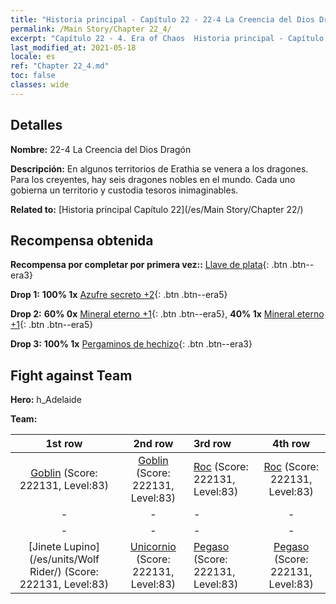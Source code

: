 ```yaml
---
title: "Historia principal - Capítulo 22 - 22-4 La Creencia del Dios Dragón"
permalink: /Main Story/Chapter 22_4/
excerpt: "Capítulo 22 - 4. Era of Chaos  Historia principal - Capítulo 22_4. 22-4 La Creencia del Dios Dragón"
last_modified_at: 2021-05-18
locale: es
ref: "Chapter 22_4.md"
toc: false
classes: wide
---
```


## Detalles

 **Nombre:** 22-4 La Creencia del Dios Dragón

 **Descripción:** En algunos territorios de Erathia se venera a los dragones. Para los creyentes, hay seis dragones nobles en el mundo. Cada uno gobierna un territorio y custodia tesoros inimaginables.

 **Related to:** [Historia principal Capítulo 22](/es/Main Story/Chapter 22/)

## Recompensa obtenida

 **Recompensa por completar por primera vez::** [Llave de plata](/ItemsES/con_693/){: .btn .btn--era3}

 **Drop 1:** **100% 1x** [Azufre secreto +2](/ItemsES/mat_78/){: .btn .btn--era5}

 **Drop 2:** **60% 0x** [Mineral eterno +1](/ItemsES/mat_68/){: .btn .btn--era5}, **40% 1x** [Mineral eterno +1](/ItemsES/mat_68/){: .btn .btn--era5}

 **Drop 3:** **100% 1x** [Pergaminos de hechizo](/ItemsES/con_694/){: .btn .btn--era3}


## Fight against Team
 **Hero:** h_Adelaide

 **Team:**


  | 1st row | 2nd row | 3rd row | 4th row |
  |:----:|:----:|:----|:----:|
  | [Goblin](/es/units/Goblin/) (Score: 222131, Level:83)  | [Goblin](/es/units/Goblin/) (Score: 222131, Level:83)  | [Roc](/es/units/Roc/) (Score: 222131, Level:83)  | [Roc](/es/units/Roc/) (Score: 222131, Level:83)  |
  | - | - | - | - |
  | - | - | - | - |
  | [Jinete Lupino](/es/units/Wolf Rider/) (Score: 222131, Level:83)  | [Unicornio](/es/units/Unicorn/) (Score: 222131, Level:83)  | [Pegaso](/es/units/Pegasus/) (Score: 222131, Level:83)  | [Pegaso](/es/units/Pegasus/) (Score: 222131, Level:83)  |


